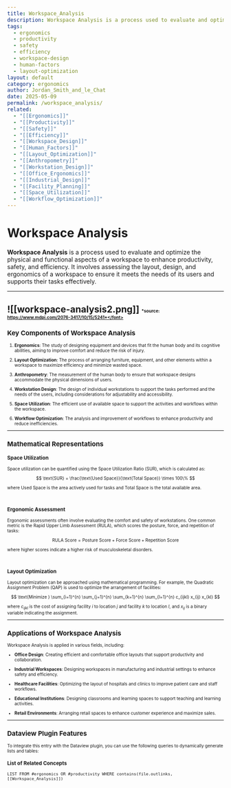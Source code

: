 ```yaml
---
title: Workspace_Analysis
description: Workspace Analysis is a process used to evaluate and optimize the physical and functional aspects of a workspace to enhance productivity, safety, and efficiency.
tags:
  - ergonomics
  - productivity
  - safety
  - efficiency
  - workspace-design
  - human-factors
  - layout-optimization
layout: default
category: ergonomics
author: Jordan_Smith_and_le_Chat
date: 2025-05-09
permalink: /workspace_analysis/
related:
  - "[[Ergonomics]]"
  - "[[Productivity]]"
  - "[[Safety]]"
  - "[[Efficiency]]"
  - "[[Workspace_Design]]"
  - "[[Human_Factors]]"
  - "[[Layout_Optimization]]"
  - "[[Anthropometry]]"
  - "[[Workstation_Design]]"
  - "[[Office_Ergonomics]]"
  - "[[Industrial_Design]]"
  - "[[Facility_Planning]]"
  - "[[Space_Utilization]]"
  - "[[Workflow_Optimization]]"
---
```


# Workspace Analysis

**Workspace Analysis** is a process used to evaluate and optimize the physical and functional aspects of a workspace to enhance productivity, safety, and efficiency. It involves assessing the layout, design, and ergonomics of a workspace to ensure it meets the needs of its users and supports their tasks effectively.

---
![[workspace-analysis2.png]]
<font size=1>*source: https://www.mdpi.com/2076-3417/10/15/5241*</font>
---

## Key Components of Workspace Analysis

1. **Ergonomics**: The study of designing equipment and devices that fit the human body and its cognitive abilities, aiming to improve comfort and reduce the risk of injury.
   <br>

2. **Layout Optimization**: The process of arranging furniture, equipment, and other elements within a workspace to maximize efficiency and minimize wasted space.
   <br>

3. **Anthropometry**: The measurement of the human body to ensure that workspace designs accommodate the physical dimensions of users.
   <br>

4. **Workstation Design**: The design of individual workstations to support the tasks performed and the needs of the users, including considerations for adjustability and accessibility.
   <br>

5. **Space Utilization**: The efficient use of available space to support the activities and workflows within the workspace.
   <br>

6. **Workflow Optimization**: The analysis and improvement of workflows to enhance productivity and reduce inefficiencies.
   <br>

---

## Mathematical Representations

### Space Utilization

Space utilization can be quantified using the Space Utilization Ratio (SUR), which is calculated as:

$$
\text{SUR} = \frac{\text{Used Space}}{\text{Total Space}} \times 100\%
$$

where Used Space is the area actively used for tasks and Total Space is the total available area.

<br>

### Ergonomic Assessment

Ergonomic assessments often involve evaluating the comfort and safety of workstations. One common metric is the Rapid Upper Limb Assessment (RULA), which scores the posture, force, and repetition of tasks:

$$
\text{RULA Score} = \text{Posture Score} + \text{Force Score} + \text{Repetition Score}
$$

where higher scores indicate a higher risk of musculoskeletal disorders.

<br>

### Layout Optimization

Layout optimization can be approached using mathematical programming. For example, the Quadratic Assignment Problem (QAP) is used to optimize the arrangement of facilities:

$$
\text{Minimize } \sum_{i=1}^{n} \sum_{j=1}^{n} \sum_{k=1}^{n} \sum_{l=1}^{n} c_{ijkl} x_{ij} x_{kl}
$$

where $c_{ijkl}$ is the cost of assigning facility $i$ to location $j$ and facility $k$ to location $l$, and $x_{ij}$ is a binary variable indicating the assignment.

---

## Applications of Workspace Analysis

Workspace Analysis is applied in various fields, including:

- **Office Design**: Creating efficient and comfortable office layouts that support productivity and collaboration.
  <br>

- **Industrial Workspaces**: Designing workspaces in manufacturing and industrial settings to enhance safety and efficiency.
  <br>

- **Healthcare Facilities**: Optimizing the layout of hospitals and clinics to improve patient care and staff workflows.
  <br>

- **Educational Institutions**: Designing classrooms and learning spaces to support teaching and learning activities.
  <br>

- **Retail Environments**: Arranging retail spaces to enhance customer experience and maximize sales.
  <br>

---

## Dataview Plugin Features

To integrate this entry with the Dataview plugin, you can use the following queries to dynamically generate lists and tables:

### List of Related Concepts

```dataview
LIST FROM #ergonomics OR #productivity WHERE contains(file.outlinks, [[Workspace_Analysis]])
